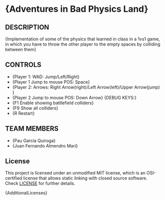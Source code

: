# {Adventures in Bad Physics Land}

## DESCRIPTION

{Implementation of some of the physics that  learned in class in a 1vs1 game, in which you have to throw the other player to the empty spaces by colliding between them}

## CONTROLS

 - {Player 1: WAD: Jump/Left/Right}
 - {Player 1 Jump to mouse POS: Space}
 - {Player 2: Arrows: Right Arrow(right)/Left Arrow(left)/Upper Arrow(jump) }
 - {Player 2 Jump to mouse POS: Down Arrow}
   {DEBUG KEYS:}
 - {F1 Enable showing battlefield colliders}
 - {F9 Show all colliders}
 - {R Restart}

## TEAM MEMBERS

 - {Pau Garcia Quiroga} 
 - {Juan Fernando Almendro Marí} 


## License

This project is licensed under an unmodified MIT license, which is an OSI-certified license that allows static linking with closed source software. Check [LICENSE](LICENSE) for further details.

{AdditionalLicenses}
